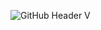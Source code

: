 ![GitHub Header V](https://github.com/pouyakary/pouyakary/assets/2157285/2495cc62-7a3d-41e9-8fed-c3cf59ce2955)
